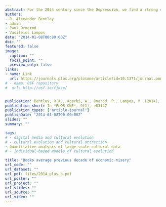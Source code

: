 ```yaml
---
abstract: For the 20th century since the Depression, we find a strong correlation between a ‘literary misery index’ derived from English language books and a moving average of the previous decade of the annual U.S. economic misery index, which is the sum of inflation and unemployment rates. We find a peak in the goodness of fit at 11 years for the moving average. The fit between the two misery indices holds when using different techniques to measure the literary misery index, and this fit is significantly better than other possible correlations with different emotion indices. To check the robustness of the results, we also analysed books written in German language and obtained very similar correlations with the German economic misery index. The results suggest that millions of books published every year average the authors' shared economic experiences over the past decade.
authors:
- R. Alexander Bentley
- admin
- Paul Ormerod
- Vasileios Lampos
date: "2014-01-08T00:00:00Z"
doi: ""
featured: false
image:
  caption: ""
  focal_point: ""
  preview_only: false
links:
- name: Link
  url: https://journals.plos.org/plosone/article?id=10.1371/journal.pone.0083147
# - name: OSF repository
#  url: http://osf.io/fjkze/


publication: Bentley, R.A., Acerbi, A., Omerod, P., Lampos, V. (2014), Books average previous decade of economic misery, *PLOS ONE*, 9(1), e83147
publication_short: In *PLOS ONE*, 9(1), e83147
publication_types: ["article-journal"]
publishDate: "2014-01-08T00:00:00Z"
slides: ""
summary: ""

tags:
# - digital media and cultural evolution
# - cultural evolution and cultural attraction 
- Quantitative analysis of large scale cultural data
# - individual-based models of cultural evolution

title: "Books average previous decade of economic misery"
url_code: ""
url_dataset: ""
url_pdf: files/2014_plos_b.pdf
url_poster: ""
url_project: ""
url_slides: ""
url_source: ""
url_video: ""
---
```

<script id="altmetric-embed-js" type="text/javascript"
src='https://d1bxh8uas1mnw7.cloudfront.net/assets/embed.js'></script>

<div data-badge-details="right" data-badge-type="donut" data-doi="10.1371/journal.pone.0083147" data-hide-no-mentions="true" class="altmetric-embed"></div>
